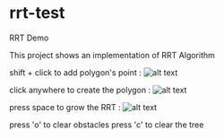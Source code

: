 # rrt-test
RRT Demo

This project shows an implementation of RRT Algorithm

shift + click to add polygon's point :
![alt text](https://github.com/alifahrri/rrt-test/blob/master/preview/rrt%20add%20obs.png "add obstacle")

click anywhere to create the polygon :
![alt text](https://github.com/alifahrri/rrt-test/blob/master/preview/rrt%20obs.png "create obstacle")

press space to grow the RRT :
![alt text](https://github.com/alifahrri/rrt-test/blob/master/preview/rrt.png "growing")

press 'o' to clear obstacles
press 'c' to clear the tree
